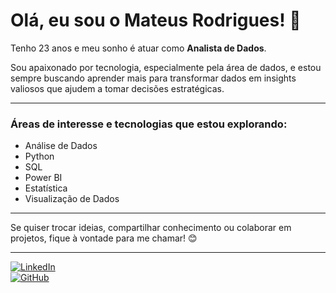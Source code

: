 # Olá, eu sou o Mateus Rodrigues! 👋

Tenho 23 anos e meu sonho é atuar como **Analista de Dados**.

Sou apaixonado por tecnologia, especialmente pela área de dados, e estou sempre buscando aprender mais para transformar dados em insights valiosos que ajudem a tomar decisões estratégicas.

---

### Áreas de interesse e tecnologias que estou explorando:

- Análise de Dados  
- Python  
- SQL  
- Power BI  
- Estatística  
- Visualização de Dados  

---

Se quiser trocar ideias, compartilhar conhecimento ou colaborar em projetos, fique à vontade para me chamar! 😊

---

[![LinkedIn](https://img.shields.io/badge/-Mateus_Analista-blue?style=for-the-badge&logo=linkedin&logoColor=white)](https://www.linkedin.com/in/mateus-analista/)  
[![GitHub](https://img.shields.io/badge/-Covvalente-000?style=for-the-badge&logo=github&logoColor=white)](https://github.com/Covvalente)

